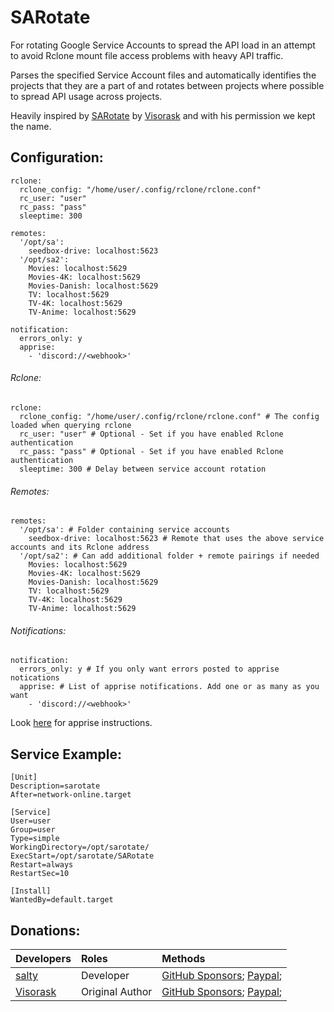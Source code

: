 # SARotate
For rotating Google Service Accounts to spread the API load in an attempt to avoid Rclone mount file access problems with heavy API traffic.

Parses the specified Service Account files and automatically identifies the projects that they are a part of and rotates between projects where possible to spread API usage across projects.

Heavily inspired by [SARotate](https://github.com/Visorask/SARotate) by [Visorask](https://github.com/Visorask) and with his permission we kept the name.

## Configuration:
```
rclone:
  rclone_config: "/home/user/.config/rclone/rclone.conf"
  rc_user: "user"
  rc_pass: "pass"
  sleeptime: 300

remotes:
  '/opt/sa':
    seedbox-drive: localhost:5623
  '/opt/sa2':
    Movies: localhost:5629
    Movies-4K: localhost:5629
    Movies-Danish: localhost:5629
    TV: localhost:5629
    TV-4K: localhost:5629
    TV-Anime: localhost:5629

notification:
  errors_only: y
  apprise:
    - 'discord://<webhook>'
```

###### Rclone:
```
rclone:
  rclone_config: "/home/user/.config/rclone/rclone.conf" # The config loaded when querying rclone
  rc_user: "user" # Optional - Set if you have enabled Rclone authentication
  rc_pass: "pass" # Optional - Set if you have enabled Rclone authentication
  sleeptime: 300 # Delay between service account rotation
```

###### Remotes:
```
remotes:
  '/opt/sa': # Folder containing service accounts
    seedbox-drive: localhost:5623 # Remote that uses the above service accounts and its Rclone address
  '/opt/sa2': # Can add additional folder + remote pairings if needed
    Movies: localhost:5629
    Movies-4K: localhost:5629
    Movies-Danish: localhost:5629
    TV: localhost:5629
    TV-4K: localhost:5629
    TV-Anime: localhost:5629
```

###### Notifications:
```
notification:
  errors_only: y # If you only want errors posted to apprise notications
  apprise: # List of apprise notifications. Add one or as many as you want
    - 'discord://<webhook>'
```
Look [here](https://github.com/caronc/apprise) for apprise instructions.

## Service Example:
```
[Unit]
Description=sarotate     
After=network-online.target

[Service]
User=user
Group=user
Type=simple
WorkingDirectory=/opt/sarotate/
ExecStart=/opt/sarotate/SARotate
Restart=always
RestartSec=10

[Install]
WantedBy=default.target
```

## Donations:
| Developers                                  | Roles              | Methods                                                                                                                                                                                                                                                                      |
|:------------------------------------------- |:------------------ |:------------------------------------------------------------------------------------------------------------------------------------------------------------------------------------------------------------------------------------------------------------------------------------ |
[salty](https://github.com/saltydk)         | Developer | [GitHub Sponsors](https://github.com/sponsors/saltydk); [Paypal](https://www.paypal.me/saltydk);
[Visorask](https://github.com/Visorask)         | Original Author | [GitHub Sponsors](https://github.com/sponsors/Visorask); [Paypal](https://paypal.me/RRussell603);
